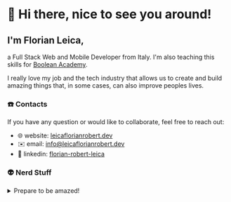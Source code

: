 # 👋 Hi there, nice to see you around!
## I'm Florian Leica,
a Full Stack Web and Mobile Developer from Italy. I'm also teaching this skills for [Boolean Academy](https://boolean.co.uk/).

I really love my job and the tech industry that allows us to create and build amazing things that, in some cases, can also improve peoples lives.

### ☎️ Contacts
If you have any question or would like to collaborate, feel free to reach out:
- 🌐 website: [leicaflorianrobert.dev](https://leicaflorianrobert.dev)
- ✉️ email: [info@leicaflorianrobert.dev](mailto:info@leicaflorianrobert.dev)
- 🔗 linkedin: [florian-robert-leica](https://www.linkedin.com/in/florian-robert-leica/)

### 👽 Nerd Stuff
<details>
<summary>Prepare to be amazed!</summary>

  ![Top Langs](https://github-readme-stats.vercel.app/api/top-langs/?username=leicaflorian&show_icons=true&locale=en&layout=compact&langs_count=8)

  ![Stats](https://github-readme-stats.vercel.app/api?username=leicaflorian&show_icons=true&locale=en&count_private=true)

  ![GitHub Streak](https://github-readme-streak-stats.herokuapp.com?user=leicaflorian)

  ![trophy](https://github-profile-trophy.vercel.app/?username=leicaflorian&column=-1)

</details>
